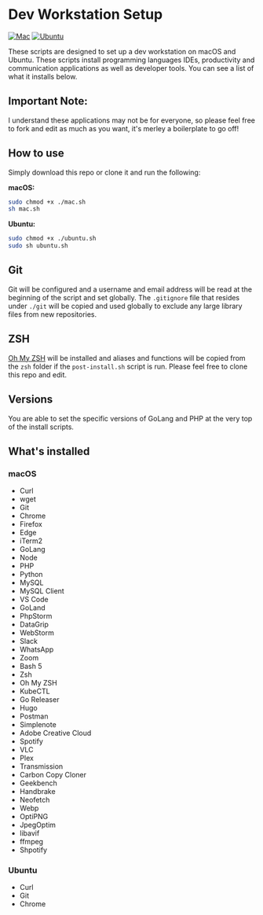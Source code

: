 # Dev Workstation Setup

[![Mac](https://github.com/ainsleyclark/system-setup/actions/workflows/mac.yml/badge.svg?branch=master)](https://github.com/ainsleyclark/system-setup/actions/workflows/mac.yml)
[![Ubuntu](https://github.com/ainsleyclark/system-setup/actions/workflows/ubuntu.yml/badge.svg?branch=master)](https://github.com/ainsleyclark/system-setup/actions/workflows/ubuntu.yml)

These scripts are designed to set up a dev workstation on macOS and Ubuntu. These scripts install programming languages
IDEs, productivity and communication applications as well as developer tools. You can see a list of what it installs
below.

## Important Note:
I understand these applications may not be for everyone, so please feel free to fork and edit as much as you want, it's
merley a boilerplate to go off!

## How to use
Simply download this repo or clone it and run the following:

**macOS:**
```bash
sudo chmod +x ./mac.sh
sh mac.sh
```

**Ubuntu:**
```bash
sudo chmod +x ./ubuntu.sh
sudo sh ubuntu.sh
```

## Git
Git will be configured and a username and email address will be read at the beginning of the script and set globally.
The  `.gitignore` file that resides under `./git` will be copied and used globally to exclude any large library files from
new repositories.

## ZSH
[Oh My ZSH](https://ohmyz.sh/) will be installed and aliases and functions will be copied from the `zsh` folder if the
`post-install.sh` script is run. Please feel free to clone this repo and edit.

## Versions
You are able to set the specific versions of GoLang and PHP at the very top of the install scripts.

## What's installed

### macOS

- Curl
- wget
- Git
- Chrome
- Firefox
- Edge
- iTerm2
- GoLang
- Node
- PHP
- Python
- MySQL
- MySQL Client
- VS Code
- GoLand
- PhpStorm
- DataGrip
- WebStorm
- Slack
- WhatsApp
- Zoom
- Bash 5
- Zsh
- Oh My ZSH
- KubeCTL
- Go Releaser
- Hugo
- Postman
- Simplenote
- Adobe Creative Cloud
- Spotify
- VLC
- Plex
- Transmission
- Carbon Copy Cloner
- Geekbench
- Handbrake
- Neofetch
- Webp
- OptiPNG
- JpegOptim
- libavif
- ffmpeg
- Shpotify

### Ubuntu

- Curl
- Git
- Chrome

